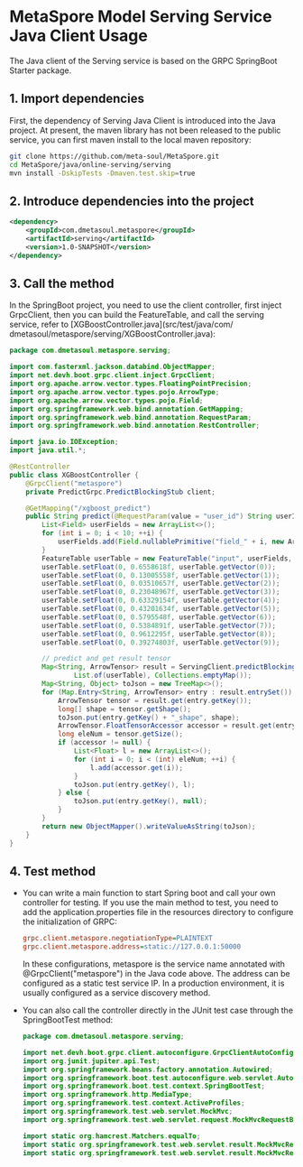 # MetaSpore Model Serving Service Java Client Usage

The Java client of the Serving service is based on the GRPC SpringBoot Starter package.

## 1. Import dependencies
First, the dependency of Serving Java Client is introduced into the Java project. At present, the maven library has not been released to the public service, you can first maven install to the local maven repository:
```bash
git clone https://github.com/meta-soul/MetaSpore.git
cd MetaSpore/java/online-serving/serving
mvn install -DskipTests -Dmaven.test.skip=true
````

## 2. Introduce dependencies into the project
````xml
<dependency>
    <groupId>com.dmetasoul.metaspore</groupId>
    <artifactId>serving</artifactId>
    <version>1.0-SNAPSHOT</version>
</dependency>
````

## 3. Call the method
In the SpringBoot project, you need to use the client controller, first inject GrpcClient, then you can build the FeatureTable, and call the serving service, refer to [XGBoostController.java](src/test/java/com/ dmetasoul/metaspore/serving/XGBoostController.java):

```java
package com.dmetasoul.metaspore.serving;

import com.fasterxml.jackson.databind.ObjectMapper;
import net.devh.boot.grpc.client.inject.GrpcClient;
import org.apache.arrow.vector.types.FloatingPointPrecision;
import org.apache.arrow.vector.types.pojo.ArrowType;
import org.apache.arrow.vector.types.pojo.Field;
import org.springframework.web.bind.annotation.GetMapping;
import org.springframework.web.bind.annotation.RequestParam;
import org.springframework.web.bind.annotation.RestController;

import java.io.IOException;
import java.util.*;

@RestController
public class XGBoostController {
    @GrpcClient("metaspore")
    private PredictGrpc.PredictBlockingStub client;

    @GetMapping("/xgboost_predict")
    public String predict(@RequestParam(value = "user_id") String userId) throws IOException {
        List<Field> userFields = new ArrayList<>();
        for (int i = 0; i < 10; ++i) {
            userFields.add(Field.nullablePrimitive("field_" + i, new ArrowType.FloatingPoint(FloatingPointPrecision.SINGLE)));
        }
        FeatureTable userTable = new FeatureTable("input", userFields, ArrowAllocator.getAllocator());
        userTable.setFloat(0, 0.6558618f, userTable.getVector(0));
        userTable.setFloat(0, 0.13005558f, userTable.getVector(1));
        userTable.setFloat(0, 0.03510657f, userTable.getVector(2));
        userTable.setFloat(0, 0.23048967f, userTable.getVector(3));
        userTable.setFloat(0, 0.63329154f, userTable.getVector(4));
        userTable.setFloat(0, 0.43201634f, userTable.getVector(5));
        userTable.setFloat(0, 0.5795548f, userTable.getVector(6));
        userTable.setFloat(0, 0.5384891f, userTable.getVector(7));
        userTable.setFloat(0, 0.9612295f, userTable.getVector(8));
        userTable.setFloat(0, 0.39274803f, userTable.getVector(9));

        // predict and get result tensor
        Map<String, ArrowTensor> result = ServingClient.predictBlocking(client, "xgboost_model",
                List.of(userTable), Collections.emptyMap());
        Map<String, Object> toJson = new TreeMap<>();
        for (Map.Entry<String, ArrowTensor> entry : result.entrySet()) {
            ArrowTensor tensor = result.get(entry.getKey());
            long[] shape = tensor.getShape();
            toJson.put(entry.getKey() + "_shape", shape);
            ArrowTensor.FloatTensorAccessor accessor = result.get(entry.getKey()).getFloatData();
            long eleNum = tensor.getSize();
            if (accessor != null) {
                List<Float> l = new ArrayList<>();
                for (int i = 0; i < (int) eleNum; ++i) {
                    l.add(accessor.get(i));
                }
                toJson.put(entry.getKey(), l);
            } else {
                toJson.put(entry.getKey(), null);
            }
        }
        return new ObjectMapper().writeValueAsString(toJson);
    }
}
```

## 4. Test method
- You can write a main function to start Spring boot and call your own controller for testing. If you use the main method to test, you need to add the application.properties file in the resources directory to configure the initialization of GRPC:
    ````ini
    grpc.client.metaspore.negotiationType=PLAINTEXT
    grpc.client.metaspore.address=static://127.0.0.1:50000
    ````

    In these configurations, metaspore is the service name annotated with @GrpcClient("metaspore") in the Java code above. The address can be configured as a static test service IP. In a production environment, it is usually configured as a service discovery method.
- You can also call the controller directly in the JUnit test case through the SpringBootTest method:
    ````java
    package com.dmetasoul.metaspore.serving;

    import net.devh.boot.grpc.client.autoconfigure.GrpcClientAutoConfiguration;
    import org.junit.jupiter.api.Test;
    import org.springframework.beans.factory.annotation.Autowired;
    import org.springframework.boot.test.autoconfigure.web.servlet.AutoConfigureMockMvc;
    import org.springframework.boot.test.context.SpringBootTest;
    import org.springframework.http.MediaType;
    import org.springframework.test.context.ActiveProfiles;
    import org.springframework.test.web.servlet.MockMvc;
    import org.springframework.test.web.servlet.request.MockMvcRequestBuilders;

    import static org.hamcrest.Matchers.equalTo;
    import static org.springframework.test.web.servlet.result.MockMvcResultMatchers.content;
    import static org.springframework.test.web.servlet.result.MockMvcResultMatchers.stat